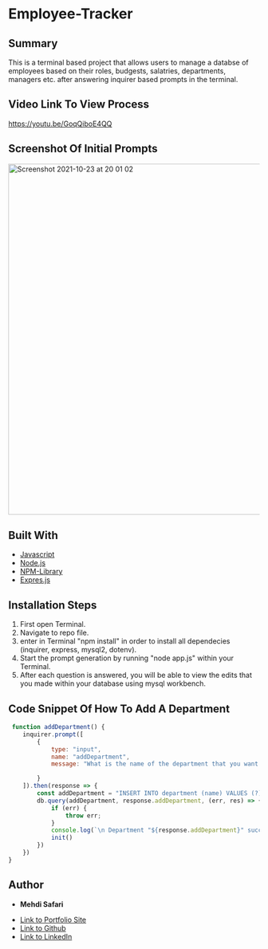 # Employee-Tracker

## Summary
This is a terminal based project that allows users to manage a databse of employees based on their roles, budgests, salatries, departments, managers etc. after answering inquirer based prompts in the terminal.

## Video Link To View Process
https://youtu.be/GoqQiboE4QQ

## Screenshot Of Initial Prompts
<img width="704" alt="Screenshot 2021-10-23 at 20 01 02" src="https://user-images.githubusercontent.com/75599021/138578577-8aa3be98-cad2-4f1c-8e6f-c72bf193533f.png">

## Built With
* [Javascript](https://developer.mozilla.org/en-US/docs/Web/JavaScript)
* [Node.js](https://nodejs.org/en/docs/)
* [NPM-Library](https://docs.npmjs.com/)
* [Expres.js](https://expressjs.com/)

## Installation Steps
1. First open Terminal.
2. Navigate to repo file.
3. enter in Terminal "npm install" in order to install all dependecies (inquirer, express, mysql2, dotenv).
4. Start the prompt generation by running "node app.js" within your Terminal.
5. After each question is answered, you will be able to view the edits that you made within your database using mysql workbench.

## Code Snippet Of How To Add A Department
```javascript
 function addDepartment() {
    inquirer.prompt([
        {
            type: "input",
            name: "addDepartment",
            message: "What is the name of the department that you want to add?"

        }
    ]).then(response => {
        const addDepartment = "INSERT INTO department (name) VALUES (?)";
        db.query(addDepartment, response.addDepartment, (err, res) => {
            if (err) {
                throw err;
            }
            console.log(`\n Department "${response.addDepartment}" succesfully added to departments \n`)
            init()
        })
    })
}
```

## Author

* **Mehdi Safari**

- [Link to Portfolio Site](https://mehdisafari77.github.io/Basic-Bio/)
- [Link to Github](https://github.com/mehdisafari77)
- [Link to LinkedIn](https://www.linkedin.com/in/mehdi-safari-992799142/)
